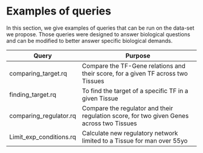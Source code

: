 # Examples of queries

In this section, we give examples of queries that can be run on the data-set we propose.
Those queries were designed to answer biological questions and can be modified to better answer specific biological demands.

| Query | Purpose |
|---|---|
|comparing_target.rq| Compare the TF-Gene relations and their score, for a given TF across two Tissues |
|finding_target.rq| To find the target of a specific TF in a given Tissue |
|comparing_regulator.rq | Compare the regulator and their regulation score, for two given Genes across two Tissues |
|Limit_exp_conditions.rq| Calculate new regulatory network limited to a Tissue for man over 55yo | 
